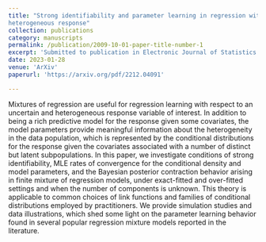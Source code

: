 ```yaml
---
title: "Strong identifiability and parameter learning in regression with
heterogeneous response"
collection: publications
category: manuscripts
permalink: /publication/2009-10-01-paper-title-number-1
excerpt: 'Submitted to publication in Electronic Journal of Statistics.'
date: 2023-01-28
venue: 'ArXiv'
paperurl: 'https://arxiv.org/pdf/2212.04091'

---
```


Mixtures of regression are useful for regression learning with respect to an uncertain and heterogeneous response variable of interest. In addition to being a rich predictive model for the response given some covariates, the model parameters provide meaningful information about the heterogeneity in the data population, which is represented by the conditional distributions for the response given the covariates associated with a number of distinct but latent subpopulations. In this paper, we investigate conditions of strong identifiability, MLE rates of convergence for the conditional density and model parameters, and the Bayesian posterior contraction behavior arising in finite mixture of regression models, under exact-fitted and over-fitted settings and when the number of components is unknown. This theory is applicable to common choices of link functions and families of conditional distributions employed by practitioners. We provide simulation studies and data illustrations, which shed some light on the parameter learning behavior found in several popular regression mixture models reported in the literature.